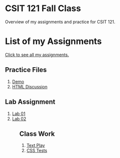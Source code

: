 # CSIT 121 Fall Class
Overview of my assignments and practice for CSIT 121.

<h1>List of my Assignments</h1>

<p><a href = "https://tyrannusexcle101.github.io/CSIT121/">Click to see all my assignments. </a></p>

<h2>Practice Files</h2>

<ol>
<li><a href = "Practice/demo.html">Demo</a></li>
<li><a href = "Practice/HTMLPractice.html">HTML Discussion</a></li>
</ol>

<h2>Lab Assignment</h2>

<ol>
<li><a href = "Lab01/aboutme.html">Lab 01</a></li>
<li><a href = "Lab02/index.html">Lab 02</a></li>
<ol>

<h2>Class Work</h2>
<ol>
<li><a href = "ClassWork/textplay.html">Text Play</a></li>
<li><a href = "ClassWork/csstests.html">CSS Tests</a></li>
<ol>
